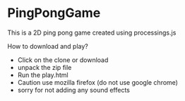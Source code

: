 # PingPongGame
This is a 2D ping pong game created using processings.js 

How to download and play?

* Click on the clone or download
* unpack the zip file 
* Run the play.html
* Caution use mozilla firefox (do not use google chrome)
* sorry for not adding any sound effects
